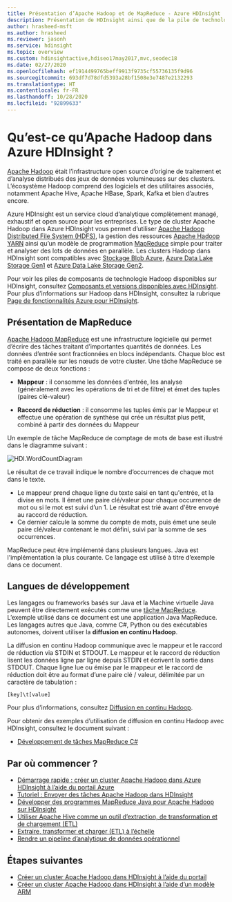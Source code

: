 ```yaml
---
title: Présentation d’Apache Hadoop et de MapReduce - Azure HDInsight
description: Présentation de HDInsight ainsi que de la pile de technologies et des composants Apache Hadoop.
author: hrasheed-msft
ms.author: hrasheed
ms.reviewer: jasonh
ms.service: hdinsight
ms.topic: overview
ms.custom: hdinsightactive,hdiseo17may2017,mvc,seodec18
ms.date: 02/27/2020
ms.openlocfilehash: ef1914499765beff9913f9735cf55736135f9d96
ms.sourcegitcommit: 693df7d78dfd5393a28bf1508e3e7487e2132293
ms.translationtype: HT
ms.contentlocale: fr-FR
ms.lasthandoff: 10/28/2020
ms.locfileid: "92899633"
---
```

# <a name="what-is-apache-hadoop-in-azure-hdinsight"></a>Qu’est-ce qu’Apache Hadoop dans Azure HDInsight ?

[Apache Hadoop](https://hadoop.apache.org/) était l’infrastructure open source d’origine de traitement et d’analyse distribués des jeux de données volumineuses sur des clusters. L’écosystème Hadoop comprend des logiciels et des utilitaires associés, notamment Apache Hive, Apache HBase, Spark, Kafka et bien d’autres encore.

Azure HDInsight est un service cloud d’analytique complètement managé, exhaustif et open source pour les entreprises. Le type de cluster Apache Hadoop dans Azure HDInsight vous permet d’utiliser [Apache Hadoop Distributed File System (HDFS)](https://hadoop.apache.org/docs/current/hadoop-project-dist/hadoop-hdfs/HdfsUserGuide.html), la gestion des ressources [Apache Hadoop YARN](https://hadoop.apache.org/docs/current/hadoop-yarn/hadoop-yarn-site/YARN.html) ainsi qu’un modèle de programmation [MapReduce](https://hadoop.apache.org/docs/current/hadoop-mapreduce-client/hadoop-mapreduce-client-core/MapReduceTutorial.html) simple pour traiter et analyser des lots de données en parallèle.  Les clusters Hadoop dans HDInsight sont compatibles avec [Stockage Blob Azure](../../storage/common/storage-introduction.md), [Azure Data Lake Storage Gen1](../../data-lake-store/data-lake-store-overview.md) et [Azure Data Lake Storage Gen2](../../storage/blobs/data-lake-storage-introduction.md).

Pour voir les piles de composants de technologie Hadoop disponibles sur HDInsight, consultez [Composants et versions disponibles avec HDInsight](../hdinsight-component-versioning.md). Pour plus d’informations sur Hadoop dans HDInsight, consultez la rubrique [Page de fonctionnalités Azure pour HDInsight](https://azure.microsoft.com/services/hdinsight/).

## <a name="what-is-mapreduce"></a>Présentation de MapReduce

[Apache Hadoop MapReduce](https://hadoop.apache.org/docs/current/hadoop-mapreduce-client/hadoop-mapreduce-client-core/MapReduceTutorial.html) est une infrastructure logicielle qui permet d’écrire des tâches traitant d’importantes quantités de données. Les données d’entrée sont fractionnées en blocs indépendants. Chaque bloc est traité en parallèle sur les nœuds de votre cluster. Une tâche MapReduce se compose de deux fonctions :

* **Mappeur** : il consomme les données d'entrée, les analyse (généralement avec les opérations de tri et de filtre) et émet des tuples (paires clé-valeur)

* **Raccord de réduction** : il consomme les tuples émis par le Mappeur et effectue une opération de synthèse qui crée un résultat plus petit, combiné à partir des données du Mappeur

Un exemple de tâche MapReduce de comptage de mots de base est illustré dans le diagramme suivant :

 ![HDI.WordCountDiagram](./media/apache-hadoop-introduction/hdi-word-count-diagram.gif)

Le résultat de ce travail indique le nombre d’occurrences de chaque mot dans le texte.

* Le mappeur prend chaque ligne du texte saisi en tant qu'entrée, et la divise en mots. Il émet une paire clé/valeur pour chaque occurrence de mot ou si le mot est suivi d’un 1. Le résultat est trié avant d'être envoyé au raccord de réduction.
* Ce dernier calcule la somme du compte de mots, puis émet une seule paire clé/valeur contenant le mot défini, suivi par la somme de ses occurrences.

MapReduce peut être implémenté dans plusieurs langues. Java est l'implémentation la plus courante. Ce langage est utilisé à titre d’exemple dans ce document.

## <a name="development-languages"></a>Langues de développement

Les langages ou frameworks basés sur Java et la Machine virtuelle Java peuvent être directement exécutés comme une [tâche MapReduce](..//hadoop/submit-apache-hadoop-jobs-programmatically.md). L’exemple utilisé dans ce document est une application Java MapReduce. Les langages autres que Java, comme C#, Python ou des exécutables autonomes, doivent utiliser la **diffusion en continu Hadoop**.

La diffusion en continu Hadoop communique avec le mappeur et le raccord de réduction via STDIN et STDOUT. Le mappeur et le raccord de réduction lisent les données ligne par ligne depuis STDIN et écrivent la sortie dans STDOUT. Chaque ligne lue ou émise par le mappeur et le raccord de réduction doit être au format d’une paire clé / valeur, délimitée par un caractère de tabulation :

`[key]\t[value]`

Pour plus d’informations, consultez [Diffusion en continu Hadoop](https://hadoop.apache.org/docs/current/hadoop-streaming/HadoopStreaming.html).

Pour obtenir des exemples d’utilisation de diffusion en continu Hadoop avec HDInsight, consultez le document suivant :

* [Développement de tâches MapReduce C#](apache-hadoop-dotnet-csharp-mapreduce-streaming.md)

## <a name="where-do-i-start"></a>Par où commencer ?

* [Démarrage rapide : créer un cluster Apache Hadoop dans Azure HDInsight à l’aide du portail Azure](../hadoop/apache-hadoop-linux-create-cluster-get-started-portal.md)
* [Tutoriel : Envoyer des tâches Apache Hadoop dans HDInsight](../hadoop/submit-apache-hadoop-jobs-programmatically.md)
* [Développer des programmes MapReduce Java pour Apache Hadoop sur HDInsight](../hadoop/apache-hadoop-develop-deploy-java-mapreduce-linux.md)
* [Utiliser Apache Hive comme un outil d’extraction, de transformation et de chargement (ETL)](../hadoop/apache-hadoop-using-apache-hive-as-an-etl-tool.md)
* [Extraire, transformer et charger (ETL) à l’échelle](../hadoop/apache-hadoop-etl-at-scale.md)
* [Rendre un pipeline d’analytique de données opérationnel](../hdinsight-operationalize-data-pipeline.md)

## <a name="next-steps"></a>Étapes suivantes

* [Créer un cluster Apache Hadoop dans HDInsight à l’aide du portail](../hadoop/apache-hadoop-linux-create-cluster-get-started-portal.md)
* [Créer un cluster Apache Hadoop dans HDInsight à l’aide d’un modèle ARM](../hadoop/apache-hadoop-linux-tutorial-get-started.md)
